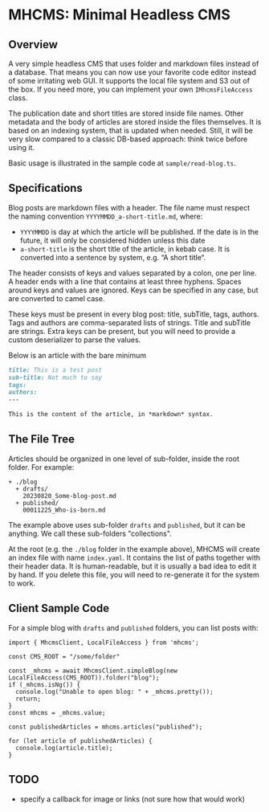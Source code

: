 # MHCMS: Minimal Headless CMS

## Overview

A very simple headless CMS that uses folder and markdown files instead of a database.
That means you can now use your favorite code editor instead of some irritating web GUI.
It supports the local file system and S3 out of the box. If you need more, you can implement
your own `IMhcmsFileAccess` class.

The publication date and short titles are stored inside file names. Other metadata and the body
of articles are stored inside the files themselves.
It is based on an indexing system, that is updated when needed. Still, it will be very slow
compared to a classic DB-based approach: think twice before using it.

Basic usage is illustrated in the sample code at `sample/read-blog.ts`.

## Specifications

Blog posts are markdown files with a header.
The file name must respect the naming convention `YYYYMMDD_a-short-title.md`, where:

- `YYYYMMDD` is day at which the article will be published.
  If the date is in the future, it will only be considered hidden unless this date
- `a-short-title` is the short title of the article, in kebab case.
  It is converted into a sentence by system, e.g. “A short title“.

The header consists of keys and values separated by a colon, one per line.
A header ends with a line that contains at least three hyphens.
Spaces around keys and values are ignored.
Keys can be specified in any case, but are converted to camel case.

These keys must be present in every blog post: title, subTitle, tags, authors.
Tags and authors are comma-separated lists of strings. Title and subTitle are strings.
Extra keys can be present, but you will need to provide a custom deserializer to parse the values.

Below is an article with the bare minimum

```20230822_a-bare-article.md
title: This is a test post
sub-title: Not much to say
tags:
authors:
---

This is the content of the article, in *markdown* syntax.
```

## The File Tree

Articles should be organized in one level of sub-folder, inside the root folder.
For example:

```
+ ./blog
  + drafts/
    20230820_Some-blog-post.md
  + published/
    00011225_Who-is-born.md
```

The example above uses sub-folder `drafts` and `published`, but it can be anything.
We call these sub-folders "collections".

At the root (e.g. the `./blog` folder in the example above), MHCMS will create an index
file with name `index.yaml`. It contains the list of paths together with their header data.
It is human-readable, but it is usually a bad idea to edit it by hand.
If you delete this file, you will need to re-generate it for the system to work.

## Client Sample Code

For a simple blog with `drafts` and `published` folders, you can list posts with:

```
import { MhcmsClient, LocalFileAccess } from 'mhcms';

const CMS_ROOT = "/some/folder"

const _mhcms = await MhcmsClient.simpleBlog(new LocalFileAccess(CMS_ROOT)).folder("blog");
if (_mhcms.isNg()) {
  console.log("Unable to open blog: " + _mhcms.pretty());
  return;
}
const mhcms = _mhcms.value;

const publishedArticles = mhcms.articles("published");

for (let article of publishedArticles) {
  console.log(article.title);
}
```

## TODO

- specify a callback for image or links
  (not sure how that would work)